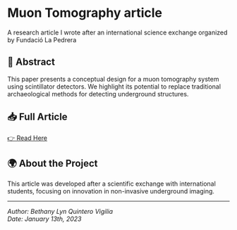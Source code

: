 # Muon Tomography article
A research article I wrote after an international science exchange organized by Fundació La Pedrera
## 📄 Abstract
This paper presents a conceptual design for a muon tomography system using scintillator detectors. We highlight its potential to replace traditional archaeological methods for detecting underground structures.

## 📥 Full Article
[👉 Read Here](./BethanyQuintero_ScientificPaper.pdf)

## 🌍 About the Project
This article was developed after a scientific exchange with international students, focusing on innovation in non-invasive underground imaging.

---
*Author: Bethany Lyn Quintero Vigilia*  
*Date: January 13th, 2023*  
